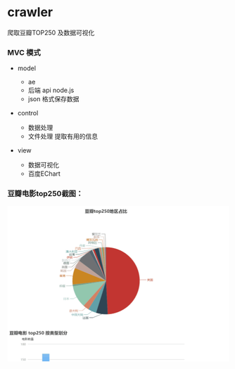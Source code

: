 # crawler

爬取豆瓣TOP250 及数据可视化

### MVC 模式
- model
    - ae
    - 后端 api node.js 
    - json 格式保存数据 
    
- control  
    - 数据处理 
    - 文件处理 提取有用的信息
    
- view    
    - 数据可视化
    - 百度EChart
 
### 豆瓣电影top250截图：

![movie](movie.gif)
 